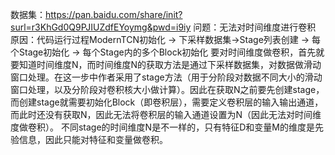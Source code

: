 数据集：https://pan.baidu.com/share/init?surl=r3KhGd0Q9PJIUZdfEYoymg&pwd=i9iy
问题：无法对时间维度进行卷积
原因：代码运行过程ModernTCN初始化 → 下采样数据集→Stage列表创建 → 每个Stage初始化 → 每个Stage内的多个Block初始化
要对时间维度做卷积，首先就要知道时间维度N，而时间维度N的获取方法是通过下采样数据集，对数据做滑动窗口处理。在这一步中作者采用了stage方法（用于分阶段对数据不同大小的滑动窗口处理，以及分阶段对卷积核大小做计算）。因此在获取N之前要先创建stage，而创建stage就需要初始化Block（即卷积层），需要定义卷积层的输入输出通道，而此时还没有获取N，因此无法将卷积层的输入通道设置为N（因此无法对时间维度做卷积）。
不同stage的时间维度N是不一样的，只有特征D和变量M的维度是先验信息，因此只能对特征和变量做卷积。
